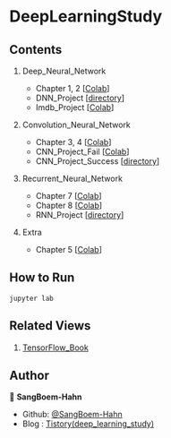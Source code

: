 # DeepLearningStudy


## Contents

01. Deep_Neural_Network

    - Chapter 1, 2 [[Colab](https://github.com/SangBeom-Hahn/BOAZ/blob/main/DeepLearningStudy/DNN/%EC%B1%95%ED%84%B0_1%2C_2.ipynb)]
    - DNN_Project [[directory](https://github.com/SangBeom-Hahn/BOAZ/tree/main/DeepLearningStudy/DNN/dnn_project)]
    - Imdb_Project [[Colab](https://github.com/SangBeom-Hahn/BOAZ/blob/main/DeepLearningStudy/DNN/imdb_%ED%94%84%EB%A1%9C%EC%A0%9D%ED%8A%B8.ipynb)]
    
02. Convolution_Neural_Network

    - Chapter 3, 4 [[Colab](https://github.com/SangBeom-Hahn/BOAZ/blob/main/DeepLearningStudy/CNN/%EC%B1%95%ED%84%B0_3%2C_4.ipynb)]
    - CNN_Project_Fail [[Colab](https://github.com/SangBeom-Hahn/BOAZ/blob/main/DeepLearningStudy/CNN/cnn_project/CNN_%EB%AF%B8%EB%8B%88_%ED%94%84%EB%A1%9C%EC%A0%9D%ED%8A%B8.ipynb)]
    - CNN_Project_Success [[directory](https://github.com/SangBeom-Hahn/BOAZ/tree/main/DeepLearningStudy/CNN/cnn_project)]

03. Recurrent_Neural_Network
    - Chapter 7 [[Colab](https://github.com/SangBeom-Hahn/BOAZ/blob/main/DeepLearningStudy/RNN/7%EC%9E%A5.ipynb)]
    - Chapter 8 [[Colab](https://github.com/SangBeom-Hahn/BOAZ/blob/main/DeepLearningStudy/RNN/8%EC%9E%A5.ipynb)]
    - RNN_Project [[directory](https://github.com/SangBeom-Hahn/BOAZ/tree/main/DeepLearningStudy/RNN/rnn_project)]
   

04. Extra

    - Chapter 5 [[Colab](https://github.com/SangBeom-Hahn/BOAZ/blob/main/DeepLearningStudy/advanced/5%EC%9E%A5.ipynb)]


## How to Run
```
jupyter lab
```

## Related Views

01. [TensorFlow_Book](http://www.acornpub.co.kr/book/tensorflow2-keras-deeplearning)


## Author

👤 **SangBoem-Hahn**

- Github: [@SangBoem-Hahn](https://github.com/SangBeom-Hahn)
- Blog : [Tistory(deep_learning_study)](https://hsb422.tistory.com/category/%5BAI%5D/%5B%EB%94%A5%EB%9F%AC%EB%8B%9D%28%EA%B5%90%EA%B3%BC%EB%AA%A9%29%5D)
